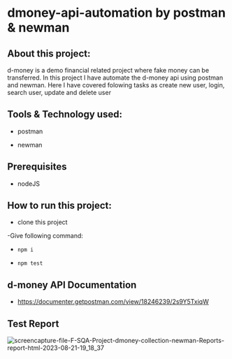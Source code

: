 # dmoney-api-automation by postman & newman

## About this project:
d-money is a demo financial related project where fake money can be transferred. 
In this project I have automate the d-money api using postman and newman. 
Here I have covered folowing tasks as create new user, login, search user, update and delete user


## Tools & Technology used:
- postman

- newman

## Prerequisites
- nodeJS

## How to run this project:
- clone this project

-Give following command:
- ```npm i```
  
- ```npm test```



## d-money API Documentation
- https://documenter.getpostman.com/view/18246239/2s9Y5TxiqW

## Test Report
![screencapture-file-F-SQA-Project-dmoney-collection-newman-Reports-report-html-2023-08-21-19_18_37](https://github.com/ABmaxplunck/dmoney-api-automation-newman/assets/51376551/f3e351e9-eb88-4910-a09d-c58692d3984d)


